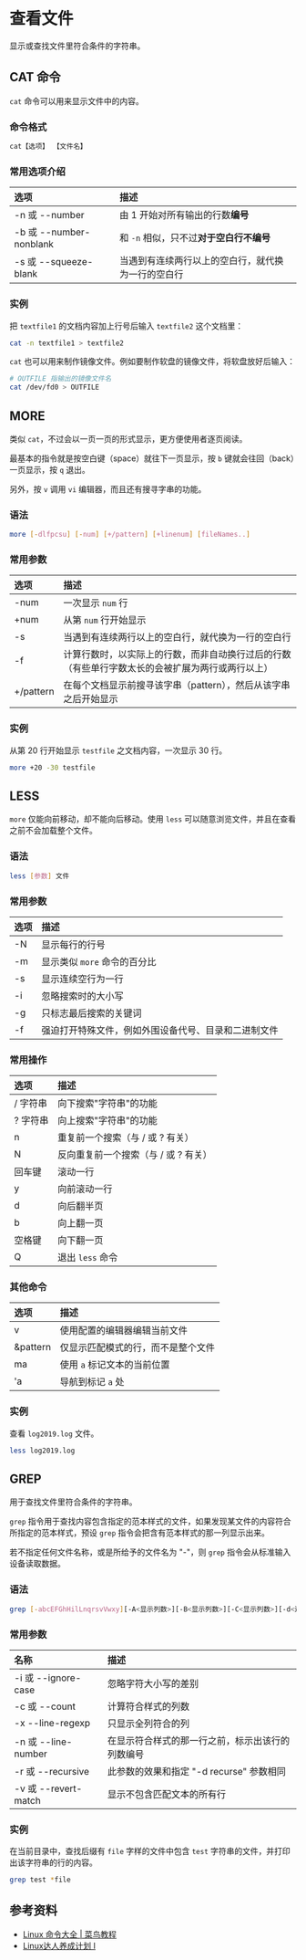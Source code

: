 # 查看文件

显示或查找文件里符合条件的字符串。

<!-- markdownlint-disable MD024 -->

## CAT 命令

`cat` 命令可以用来显示文件中的内容。

### 命令格式

```bash
cat【选项】 【文件名】
```

### 常用选项介绍

|选项 | 描述 |
| :-- | :-- |
| -n 或 --number | 由 1 开始对所有输出的行数**编号** |
| -b 或 --number-nonblank | 和 `-n` 相似，只不过**对于空白行不编号** |
| -s 或 --squeeze-blank | 当遇到有连续两行以上的空白行，就代换为一行的空白行 |

### 实例

把 `textfile1` 的文档内容加上行号后输入 `textfile2` 这个文档里：

```bash
cat -n textfile1 > textfile2
```

`cat` 也可以用来制作镜像文件。例如要制作软盘的镜像文件，将软盘放好后输入：

```bash
# OUTFILE 指输出的镜像文件名
cat /dev/fd0 > OUTFILE
```

## MORE

类似 `cat`，不过会以一页一页的形式显示，更方便使用者逐页阅读。

最基本的指令就是按空白键（space）就往下一页显示，按 `b` 键就会往回（back）一页显示，按 `q` 退出。

另外，按 `v` 调用 `vi` 编辑器，而且还有搜寻字串的功能。

### 语法

```bash
more [-dlfpcsu] [-num] [+/pattern] [+linenum] [fileNames..]
```

### 常用参数

|选项 | 描述 |
| :-- | :-- |
| -num | 一次显示 `num` 行 |
| +num | 从第 `num` 行开始显示 |
| -s | 当遇到有连续两行以上的空白行，就代换为一行的空白行 |
| -f | 计算行数时，以实际上的行数，而非自动换行过后的行数（有些单行字数太长的会被扩展为两行或两行以上） |
| +/pattern | 在每个文档显示前搜寻该字串（pattern），然后从该字串之后开始显示 |

### 实例

从第 20 行开始显示 `testfile` 之文档内容，一次显示 30 行。

```bash
more +20 -30 testfile
```

## LESS

`more` 仅能向前移动，却不能向后移动。使用 `less` 可以随意浏览文件，并且在查看之前不会加载整个文件。

### 语法

```bash
less [参数] 文件
```

### 常用参数

|选项 | 描述 |
| :-- | :-- |
| -N | 显示每行的行号 |
| -m | 显示类似 `more` 命令的百分比 |
| -s | 显示连续空行为一行 |
| -i | 忽略搜索时的大小写 |
| -g | 只标志最后搜索的关键词 |
| -f | 强迫打开特殊文件，例如外围设备代号、目录和二进制文件 |

### 常用操作

|选项 | 描述 |
| :-- | :-- |
| / 字符串 | 向下搜索"字符串"的功能 |
| ? 字符串 | 向上搜索"字符串"的功能 |
| n | 重复前一个搜索（与 / 或 ? 有关） |
| N | 反向重复前一个搜索（与 / 或 ? 有关） |
| 回车键 | 滚动一行 |
| y | 向前滚动一行 |
| d | 向后翻半页 |
| b | 向上翻一页 |
| 空格键 | 向下翻一页 |
| Q | 退出 `less` 命令 |

### 其他命令

|选项 | 描述 |
| :-- | :-- |
| v | 使用配置的编辑器编辑当前文件 |
| &pattern | 仅显示匹配模式的行，而不是整个文件 |
| ma | 使用 `a` 标记文本的当前位置 |
| 'a | 导航到标记 `a` 处 |

### 实例

查看 `log2019.log` 文件。

```bash
less log2019.log
```

## GREP

用于查找文件里符合条件的字符串。

`grep` 指令用于查找内容包含指定的范本样式的文件，如果发现某文件的内容符合所指定的范本样式，预设 `grep` 指令会把含有范本样式的那一列显示出来。

若不指定任何文件名称，或是所给予的文件名为 "-"，则 `grep` 指令会从标准输入设备读取数据。

### 语法

```bash
grep [-abcEFGhHilLnqrsvVwxy][-A<显示列数>][-B<显示列数>][-C<显示列数>][-d<进行动作>][-e<范本样式>][-f<范本文件>][--help][范本样式][文件或目录...]
```

### 常用参数

| 名称 | 描述 |
| :-- | :-- |
| -i 或 --ignore-case | 忽略字符大小写的差别 |
| -c 或 --count | 计算符合样式的列数 |
| -x --line-regexp | 只显示全列符合的列 |
| -n 或 --line-number | 在显示符合样式的那一行之前，标示出该行的列数编号 |
| -r 或 --recursive | 此参数的效果和指定 "-d recurse" 参数相同 |
| -v 或 --revert-match | 显示不包含匹配文本的所有行 |

### 实例

在当前目录中，查找后缀有 `file` 字样的文件中包含 `test` 字符串的文件，并打印出该字符串的行的内容。

```bash
grep test *file
```

## 参考资料

* [Linux 命令大全 | 菜鸟教程](http://www.runoob.com/linux/linux-command-manual.html)
* [Linux达人养成计划 I](https://www.imooc.com/learn/175)
